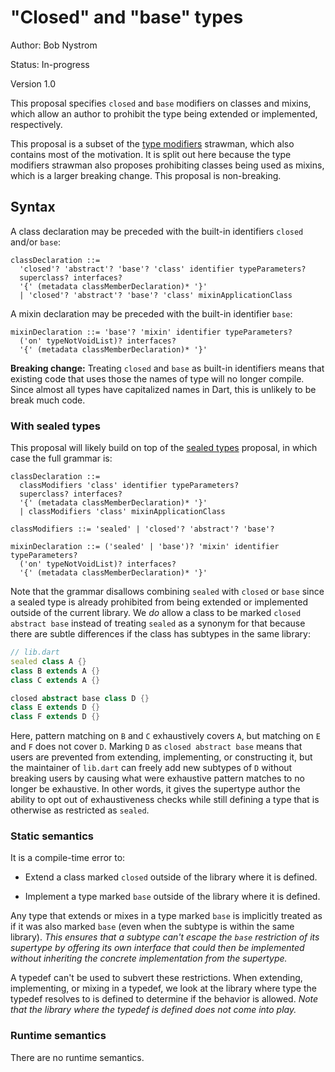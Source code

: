 # "Closed" and "base" types

Author: Bob Nystrom

Status: In-progress

Version 1.0

This proposal specifies `closed` and `base` modifiers on classes and mixins,
which allow an author to prohibit the type being extended or implemented,
respectively.

This proposal is a subset of the [type modifiers][] strawman, which also
contains most of the motivation. It is split out here because the type modifiers
strawman also proposes prohibiting classes being used as mixins, which is a
larger breaking change. This proposal is non-breaking.

[type modifiers]: https://github.com/dart-lang/language/blob/master/working/type-modifiers/feature-specification.md

## Syntax

A class declaration may be preceded with the built-in identifiers
`closed` and/or `base`:

```
classDeclaration ::=
  'closed'? 'abstract'? 'base'? 'class' identifier typeParameters?
  superclass? interfaces?
  '{' (metadata classMemberDeclaration)* '}'
  | 'closed'? 'abstract'? 'base'? 'class' mixinApplicationClass
```

A mixin declaration may be preceded with the built-in identifier `base`:

```
mixinDeclaration ::= 'base'? 'mixin' identifier typeParameters?
  ('on' typeNotVoidList)? interfaces?
  '{' (metadata classMemberDeclaration)* '}'
```

**Breaking change:** Treating `closed` and `base` as built-in identifiers means
that existing code that uses those the names of type will no longer compile.
Since almost all types have capitalized names in Dart, this is unlikely to be
break much code.

### With sealed types

This proposal will likely build on top of the [sealed types][] proposal, in
which case the full grammar is:

[sealed types]: https://github.com/dart-lang/language/blob/master/working/type-modifiers/feature-specification.md

```
classDeclaration ::=
  classModifiers 'class' identifier typeParameters?
  superclass? interfaces?
  '{' (metadata classMemberDeclaration)* '}'
  | classModifiers 'class' mixinApplicationClass

classModifiers ::= 'sealed' | 'closed'? 'abstract'? 'base'?

mixinDeclaration ::= ('sealed' | 'base')? 'mixin' identifier typeParameters?
  ('on' typeNotVoidList)? interfaces?
  '{' (metadata classMemberDeclaration)* '}'
```

Note that the grammar disallows combining `sealed` with `closed` or `base` since
a sealed type is already prohibited from being extended or implemented outside
of the current library. We *do* allow a class to be marked `closed abstract
base` instead of treating `sealed` as a synonym for that because there are
subtle differences if the class has subtypes in the same library:

```dart
// lib.dart
sealed class A {}
class B extends A {}
class C extends A {}

closed abstract base class D {}
class E extends D {}
class F extends D {}
```

Here, pattern matching on `B` and `C` exhaustively covers `A`, but matching on
`E` and `F` does not cover `D`. Marking `D` as `closed abstract base` means that
users are prevented from extending, implementing, or constructing it, but the
maintainer of `lib.dart` can freely add new subtypes of `D` without breaking
users by causing what were exhaustive pattern matches to no longer be
exhaustive. In other words, it gives the supertype author the ability to opt
out of exhaustiveness checks while still defining a type that is otherwise as
restricted as `sealed`.

### Static semantics

It is a compile-time error to:

*   Extend a class marked `closed` outside of the library where it is defined.

*   Implement a type marked `base` outside of the library where it is defined.

Any type that extends or mixes in a type marked `base` is implicitly treated as
if it was also marked `base` (even when the subtype is within the same library).
*This ensures that a subtype can't escape the `base` restriction of its
supertype by offering its _own_ interface that could then be implemented
without inheriting the concrete implementation from the supertype.*

A typedef can't be used to subvert these restrictions. When extending,
implementing, or mixing in a typedef, we look at the library where type the
typedef resolves to is defined to determine if the behavior is allowed. *Note
that the library where the _typedef_ is defined does not come into play.*

### Runtime semantics

There are no runtime semantics.
